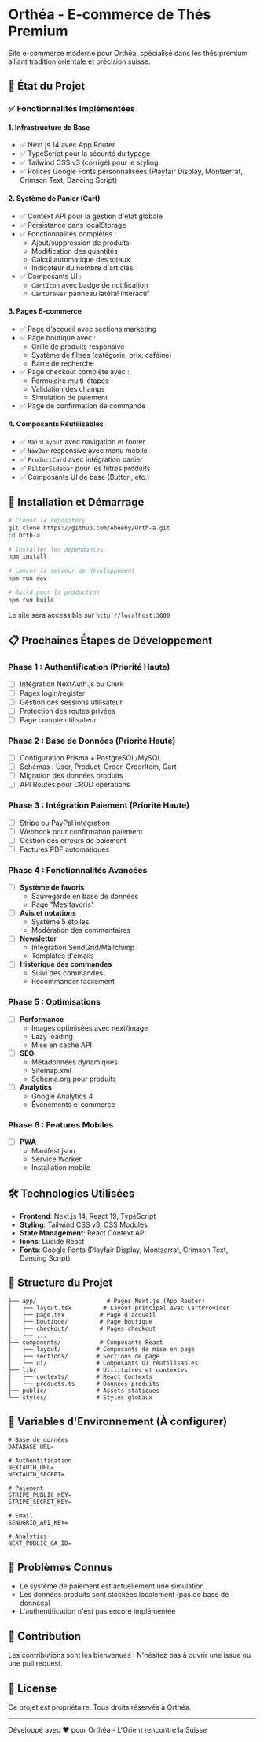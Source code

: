 # Orthéa - E-commerce de Thés Premium

Site e-commerce moderne pour Orthéa, spécialisé dans les thés premium alliant tradition orientale et précision suisse.

## 🌟 État du Projet

### ✅ Fonctionnalités Implémentées

#### 1. **Infrastructure de Base**
- ✅ Next.js 14 avec App Router
- ✅ TypeScript pour la sécurité du typage
- ✅ Tailwind CSS v3 (corrigé) pour le styling
- ✅ Polices Google Fonts personnalisées (Playfair Display, Montserrat, Crimson Text, Dancing Script)

#### 2. **Système de Panier (Cart)**
- ✅ Context API pour la gestion d'état globale
- ✅ Persistance dans localStorage
- ✅ Fonctionnalités complètes :
  - Ajout/suppression de produits
  - Modification des quantités
  - Calcul automatique des totaux
  - Indicateur du nombre d'articles
- ✅ Composants UI :
  - `CartIcon` avec badge de notification
  - `CartDrawer` panneau latéral interactif

#### 3. **Pages E-commerce**
- ✅ Page d'accueil avec sections marketing
- ✅ Page boutique avec :
  - Grille de produits responsive
  - Système de filtres (catégorie, prix, caféine)
  - Barre de recherche
- ✅ Page checkout complète avec :
  - Formulaire multi-étapes
  - Validation des champs
  - Simulation de paiement
- ✅ Page de confirmation de commande

#### 4. **Composants Réutilisables**
- ✅ `MainLayout` avec navigation et footer
- ✅ `NavBar` responsive avec menu mobile
- ✅ `ProductCard` avec intégration panier
- ✅ `FilterSidebar` pour les filtres produits
- ✅ Composants UI de base (Button, etc.)

## 🚀 Installation et Démarrage

```bash
# Cloner le repository
git clone https://github.com/Abeeby/Orth-a.git
cd Orth-a

# Installer les dépendances
npm install

# Lancer le serveur de développement
npm run dev

# Build pour la production
npm run build
```

Le site sera accessible sur `http://localhost:3000`

## 📋 Prochaines Étapes de Développement

### Phase 1 : Authentification (Priorité Haute)
- [ ] Intégration NextAuth.js ou Clerk
- [ ] Pages login/register
- [ ] Gestion des sessions utilisateur
- [ ] Protection des routes privées
- [ ] Page compte utilisateur

### Phase 2 : Base de Données (Priorité Haute)
- [ ] Configuration Prisma + PostgreSQL/MySQL
- [ ] Schémas : User, Product, Order, OrderItem, Cart
- [ ] Migration des données produits
- [ ] API Routes pour CRUD opérations

### Phase 3 : Intégration Paiement (Priorité Haute)
- [ ] Stripe ou PayPal integration
- [ ] Webhook pour confirmation paiement
- [ ] Gestion des erreurs de paiement
- [ ] Factures PDF automatiques

### Phase 4 : Fonctionnalités Avancées
- [ ] **Système de favoris**
  - Sauvegarde en base de données
  - Page "Mes favoris"
- [ ] **Avis et notations**
  - Système 5 étoiles
  - Modération des commentaires
- [ ] **Newsletter**
  - Intégration SendGrid/Mailchimp
  - Templates d'emails
- [ ] **Historique des commandes**
  - Suivi des commandes
  - Récommander facilement

### Phase 5 : Optimisations
- [ ] **Performance**
  - Images optimisées avec next/image
  - Lazy loading
  - Mise en cache API
- [ ] **SEO**
  - Métadonnées dynamiques
  - Sitemap.xml
  - Schema.org pour produits
- [ ] **Analytics**
  - Google Analytics 4
  - Événements e-commerce

### Phase 6 : Features Mobiles
- [ ] **PWA**
  - Manifest.json
  - Service Worker
  - Installation mobile

## 🛠️ Technologies Utilisées

- **Frontend**: Next.js 14, React 19, TypeScript
- **Styling**: Tailwind CSS v3, CSS Modules
- **State Management**: React Context API
- **Icons**: Lucide React
- **Fonts**: Google Fonts (Playfair Display, Montserrat, Crimson Text, Dancing Script)

## 📂 Structure du Projet

```
├── app/                    # Pages Next.js (App Router)
│   ├── layout.tsx         # Layout principal avec CartProvider
│   ├── page.tsx          # Page d'accueil
│   ├── boutique/         # Page boutique
│   ├── checkout/         # Pages checkout
│   └── ...
├── components/           # Composants React
│   ├── layout/          # Composants de mise en page
│   ├── sections/        # Sections de page
│   └── ui/              # Composants UI réutilisables
├── lib/                 # Utilitaires et contextes
│   ├── contexts/        # React Contexts
│   └── products.ts      # Données produits
├── public/              # Assets statiques
└── styles/              # Styles globaux
```

## 🔧 Variables d'Environnement (À configurer)

```env
# Base de données
DATABASE_URL=

# Authentification
NEXTAUTH_URL=
NEXTAUTH_SECRET=

# Paiement
STRIPE_PUBLIC_KEY=
STRIPE_SECRET_KEY=

# Email
SENDGRID_API_KEY=

# Analytics
NEXT_PUBLIC_GA_ID=
```

## 🐛 Problèmes Connus

- Le système de paiement est actuellement une simulation
- Les données produits sont stockées localement (pas de base de données)
- L'authentification n'est pas encore implémentée

## 🤝 Contribution

Les contributions sont les bienvenues ! N'hésitez pas à ouvrir une issue ou une pull request.

## 📝 License

Ce projet est propriétaire. Tous droits réservés à Orthéa.

---

Développé avec ❤️ pour Orthéa - L'Orient rencontre la Suisse
